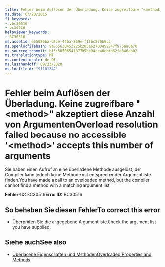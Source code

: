 ```yaml
---
title: Fehler beim Auflösen der Überladung. Keine zugreifbare "<method>" akzeptiert diese Anzahl von Argumenten
ms.date: 07/20/2015
f1_keywords:
- vbc30516
- bc30516
helpviewer_keywords:
- BC30516
ms.assetid: e55086ba-d9ce-446a-869e-f1fbc870b6c3
ms.openlocfilehash: 9a765630453225b205a62700e92247f975aa6a70
ms.sourcegitcommit: bf5c5850654187705bc94cc40ebfb62fe346ab02
ms.translationtype: MT
ms.contentlocale: de-DE
ms.lasthandoff: 09/23/2020
ms.locfileid: "91101347"
---
```

# <a name="overload-resolution-failed-because-no-accessible-method-accepts-this-number-of-arguments"></a><span data-ttu-id="585ae-102">Fehler beim Auflösen der Überladung. Keine zugreifbare "\<method>" akzeptiert diese Anzahl von Argumenten</span><span class="sxs-lookup"><span data-stu-id="585ae-102">Overload resolution failed because no accessible '\<method>' accepts this number of arguments</span></span>

<span data-ttu-id="585ae-103">Sie haben einen Aufruf an eine überladene Methode ausgelöst, der Compiler kann jedoch keine Methode mit entsprechender Argumentliste finden.</span><span class="sxs-lookup"><span data-stu-id="585ae-103">You have made a call to an overloaded method, but the compiler cannot find a method with a matching argument list.</span></span>  
  
 <span data-ttu-id="585ae-104">**Fehler-ID:** BC30516</span><span class="sxs-lookup"><span data-stu-id="585ae-104">**Error ID:** BC30516</span></span>  
  
## <a name="to-correct-this-error"></a><span data-ttu-id="585ae-105">So beheben Sie diesen Fehler</span><span class="sxs-lookup"><span data-stu-id="585ae-105">To correct this error</span></span>  
  
- <span data-ttu-id="585ae-106">Überprüfen Sie die angegebene Argumentliste.</span><span class="sxs-lookup"><span data-stu-id="585ae-106">Check the argument list you have supplied.</span></span>  
  
## <a name="see-also"></a><span data-ttu-id="585ae-107">Siehe auch</span><span class="sxs-lookup"><span data-stu-id="585ae-107">See also</span></span>

- [<span data-ttu-id="585ae-108">Überladene Eigenschaften und Methoden</span><span class="sxs-lookup"><span data-stu-id="585ae-108">Overloaded Properties and Methods</span></span>](../programming-guide/language-features/objects-and-classes/overloaded-properties-and-methods.md)
